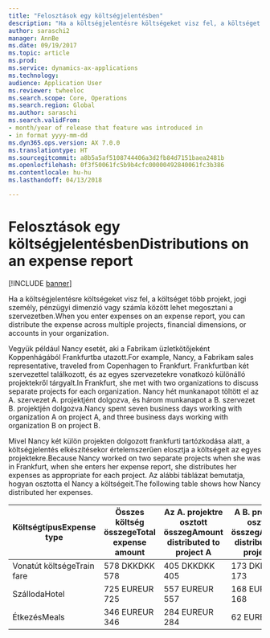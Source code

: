 ```yaml
---
title: "Felosztások egy költségjelentésben"
description: "Ha a költségjelentésre költségeket visz fel, a költséget több projekt, jogi személy vagy számla között lehet megosztani a szervezetben."
author: saraschi2
manager: AnnBe
ms.date: 09/19/2017
ms.topic: article
ms.prod: 
ms.service: dynamics-ax-applications
ms.technology: 
audience: Application User
ms.reviewer: twheeloc
ms.search.scope: Core, Operations
ms.search.region: Global
ms.author: saraschi
ms.search.validFrom:
- month/year of release that feature was introduced in
- in format yyyy-mm-dd
ms.dyn365.ops.version: AX 7.0.0
ms.translationtype: HT
ms.sourcegitcommit: a8b5a5af5108744406a3d2fb84d7151baea2481b
ms.openlocfilehash: 0f3f50061fc5b9b4cfc00000492840061fc3b386
ms.contentlocale: hu-hu
ms.lasthandoff: 04/13/2018

---
```


# <a name="distributions-on-an-expense-report"></a><span data-ttu-id="cd23d-103">Felosztások egy költségjelentésben</span><span class="sxs-lookup"><span data-stu-id="cd23d-103">Distributions on an expense report</span></span>

[!INCLUDE [banner](../includes/banner.md)]

<span data-ttu-id="cd23d-104"> Ha a költségjelentésre költségeket visz fel, a költséget több projekt, jogi személy, pénzügyi dimenzió vagy számla között lehet megosztani a szervezetben.</span><span class="sxs-lookup"><span data-stu-id="cd23d-104">When you enter expenses on an expense report, you can distribute the expense across multiple projects, financial dimensions, or accounts in your organization.</span></span>

<span data-ttu-id="cd23d-105">Vegyük például Nancy esetét, aki a Fabrikam üzletkötőjeként Koppenhágából Frankfurtba utazott.</span><span class="sxs-lookup"><span data-stu-id="cd23d-105">For example, Nancy, a Fabrikam sales representative, traveled from Copenhagen to Frankfurt.</span></span> <span data-ttu-id="cd23d-106">Frankfurtban két szervezettel találkozott, és az egyes szervezetekre vonatkozó különálló projektekről tárgyalt.</span><span class="sxs-lookup"><span data-stu-id="cd23d-106">In Frankfurt, she met with two organizations to discuss separate projects for each organization.</span></span> <span data-ttu-id="cd23d-107">Nancy hét munkanapot töltött el az A. szervezet A. projektjént dolgozva, és három munkanapot a B. szervezet B. projektjén dolgozva.</span><span class="sxs-lookup"><span data-stu-id="cd23d-107">Nancy spent seven business days working with organization A on project A, and three business days working with organization B on project B.</span></span>

<span data-ttu-id="cd23d-108">Mivel Nancy két külön projekten dolgozott frankfurti tartózkodása alatt, a költségjelentés elkészítésekor értelemszerűen elosztja a költségeit az egyes projektekre.</span><span class="sxs-lookup"><span data-stu-id="cd23d-108">Because Nancy worked on two separate projects when she was in Frankfurt, when she enters her expense report, she distributes her expenses as appropriate for each project.</span></span> <span data-ttu-id="cd23d-109">Az alábbi táblázat bemutatja, hogyan osztotta el Nancy a költségeit.</span><span class="sxs-lookup"><span data-stu-id="cd23d-109">The following table shows how Nancy distributed her expenses.</span></span>


| <span data-ttu-id="cd23d-110"><strong>Költségtípus</strong></span><span class="sxs-lookup"><span data-stu-id="cd23d-110"><strong>Expense type</strong></span></span> | <span data-ttu-id="cd23d-111"><strong>Összes költség összege</strong></span><span class="sxs-lookup"><span data-stu-id="cd23d-111"><strong>Total expense amount</strong></span></span> | <span data-ttu-id="cd23d-112"><strong>Az A. projektre osztott összeg</strong></span><span class="sxs-lookup"><span data-stu-id="cd23d-112"><strong>Amount distributed to project A</strong></span></span> | <span data-ttu-id="cd23d-113"><strong>A B. projektre osztott összeg</strong></span><span class="sxs-lookup"><span data-stu-id="cd23d-113"><strong>Amount distributed to project B</strong></span></span> |
|-------------------------------|---------------------------------------|--------------------------------------------------|--------------------------------------------------|
|          <span data-ttu-id="cd23d-114">Vonatút költsége</span><span class="sxs-lookup"><span data-stu-id="cd23d-114">Train fare</span></span>           |                <span data-ttu-id="cd23d-115">578 DKK</span><span class="sxs-lookup"><span data-stu-id="cd23d-115">DKK 578</span></span>                |                     <span data-ttu-id="cd23d-116">405 DKK</span><span class="sxs-lookup"><span data-stu-id="cd23d-116">DKK 405</span></span>                      |                     <span data-ttu-id="cd23d-117">173 DKK</span><span class="sxs-lookup"><span data-stu-id="cd23d-117">DKK 173</span></span>                      |
|             <span data-ttu-id="cd23d-118">Szálloda</span><span class="sxs-lookup"><span data-stu-id="cd23d-118">Hotel</span></span>             |                <span data-ttu-id="cd23d-119">725 EUR</span><span class="sxs-lookup"><span data-stu-id="cd23d-119">EUR 725</span></span>                |                     <span data-ttu-id="cd23d-120">557 EUR</span><span class="sxs-lookup"><span data-stu-id="cd23d-120">EUR 557</span></span>                      |                     <span data-ttu-id="cd23d-121">168 EUR</span><span class="sxs-lookup"><span data-stu-id="cd23d-121">EUR 168</span></span>                      |
|             <span data-ttu-id="cd23d-122">Étkezés</span><span class="sxs-lookup"><span data-stu-id="cd23d-122">Meals</span></span>             |                <span data-ttu-id="cd23d-123">346 EUR</span><span class="sxs-lookup"><span data-stu-id="cd23d-123">EUR 346</span></span>                |                     <span data-ttu-id="cd23d-124">284 EUR</span><span class="sxs-lookup"><span data-stu-id="cd23d-124">EUR 284</span></span>                      |                      <span data-ttu-id="cd23d-125">62 EUR</span><span class="sxs-lookup"><span data-stu-id="cd23d-125">EUR 62</span></span>                      |


